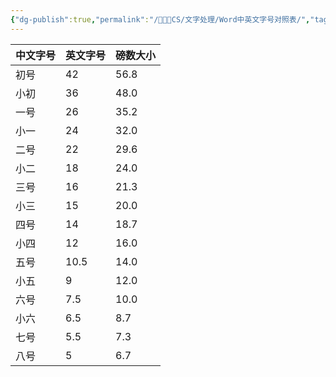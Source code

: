 ```yaml
---
{"dg-publish":true,"permalink":"/🧑🏻‍💻CS/文字处理/Word中英文字号对照表/","tags":["word"],"created":"2025-02-25T19:28:11.000+08:00","updated":"2025-09-02T11:07:19.558+08:00"}
---
```



| 中文字号 | 英文字号 | 磅数大小 |
| ---- | ---- | ---- |
| 初号   | 42   | 56.8 |
| 小初   | 36   | 48.0 |
| 一号   | 26   | 35.2 |
| 小一   | 24   | 32.0 |
| 二号   | 22   | 29.6 |
| 小二   | 18   | 24.0 |
| 三号   | 16   | 21.3 |
| 小三   | 15   | 20.0 |
| 四号   | 14   | 18.7 |
| 小四   | 12   | 16.0 |
| 五号   | 10.5 | 14.0 |
| 小五   | 9    | 12.0 |
| 六号   | 7.5  | 10.0 |
| 小六   | 6.5  | 8.7  |
| 七号   | 5.5  | 7.3  |
| 八号   | 5    | 6.7  |